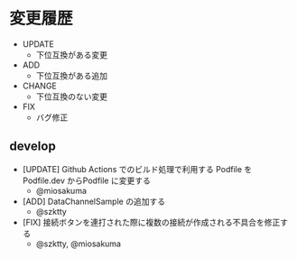 # 変更履歴

- UPDATE
    - 下位互換がある変更
- ADD
    - 下位互換がある追加
- CHANGE
    - 下位互換のない変更
- FIX
    - バグ修正

## develop

- [UPDATE] Github Actions でのビルド処理で利用する Podfile を Podfile.dev からPodfile に変更する 
    - @miosakuma
- [ADD] DataChannelSample の追加する
    - @szktty
- [FIX] 接続ボタンを連打された際に複数の接続が作成される不具合を修正する
    - @szktty, @miosakuma
